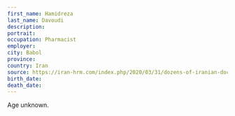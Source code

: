 ```yaml
---
first_name: Hamidreza
last_name: Davoudi
description: 
portrait: 
occupation: Pharmacist
employer: 
city: Babol
province: 
country: Iran
source: https://iran-hrm.com/index.php/2020/03/31/dozens-of-iranian-doctors-died-during-irans-coronavirus-crisis/
birth_date: 
death_date: 
---
```


Age unknown.